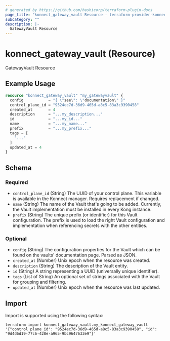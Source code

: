 ```yaml
---
# generated by https://github.com/hashicorp/terraform-plugin-docs
page_title: "konnect_gateway_vault Resource - terraform-provider-konnect"
subcategory: ""
description: |-
  GatewayVault Resource
---
```


# konnect_gateway_vault (Resource)

GatewayVault Resource

## Example Usage

```terraform
resource "konnect_gateway_vault" "my_gatewayvault" {
  config           = "{ \"see\": \"documentation\" }"
  control_plane_id = "9524ec7d-36d9-465d-a8c5-83a3c9390458"
  created_at       = 4
  description      = "...my_description..."
  id               = "...my_id..."
  name             = "...my_name..."
  prefix           = "...my_prefix..."
  tags = [
    "..."
  ]
  updated_at = 4
}
```

<!-- schema generated by tfplugindocs -->
## Schema

### Required

- `control_plane_id` (String) The UUID of your control plane. This variable is available in the Konnect manager. Requires replacement if changed.
- `name` (String) The name of the Vault that's going to be added. Currently, the Vault implementation must be installed in every Kong instance.
- `prefix` (String) The unique prefix (or identifier) for this Vault configuration. The prefix is used to load the right Vault configuration and implementation when referencing secrets with the other entities.

### Optional

- `config` (String) The configuration properties for the Vault which can be found on the vaults' documentation page. Parsed as JSON.
- `created_at` (Number) Unix epoch when the resource was created.
- `description` (String) The description of the Vault entity.
- `id` (String) A string representing a UUID (universally unique identifier).
- `tags` (List of String) An optional set of strings associated with the Vault for grouping and filtering.
- `updated_at` (Number) Unix epoch when the resource was last updated.

## Import

Import is supported using the following syntax:

```shell
terraform import konnect_gateway_vault.my_konnect_gateway_vault '{"control_plane_id": "9524ec7d-36d9-465d-a8c5-83a3c9390458", "id": "9d4d6d19-77c6-428e-a965-9bc9647633e9"}'
```
